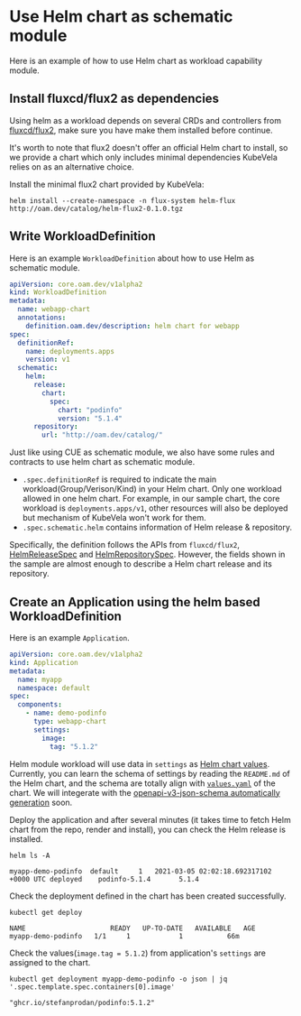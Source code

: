 # Use Helm chart as schematic module

Here is an example of how to use Helm chart as workload capability module.

## Install fluxcd/flux2 as dependencies

Using helm as a workload depends on several CRDs and controllers from [fluxcd/flux2](https://github.com/fluxcd/flux2), make sure you have make them installed before continue.

It's worth to note that flux2 doesn't offer an official Helm chart to install,
so we provide a chart which only includes minimal dependencies KubeVela relies on as an alternative choice.

Install the minimal flux2 chart provided by KubeVela:
```shell
helm install --create-namespace -n flux-system helm-flux http://oam.dev/catalog/helm-flux2-0.1.0.tgz
```

## Write WorkloadDefinition 
Here is an example `WorkloadDefinition` about how to use Helm as schematic module.

```yaml
apiVersion: core.oam.dev/v1alpha2
kind: WorkloadDefinition
metadata:
  name: webapp-chart
  annotations:
    definition.oam.dev/description: helm chart for webapp
spec:
  definitionRef:
    name: deployments.apps
    version: v1
  schematic:
    helm:
      release:
        chart:
          spec:
            chart: "podinfo"
            version: "5.1.4"
      repository:
        url: "http://oam.dev/catalog/"
```

Just like using CUE as schematic module, we also have some rules and contracts to use helm chart as schematic module.

- `.spec.definitionRef` is required to indicate the main workload(Group/Verison/Kind) in your Helm chart.
Only one workload allowed in one helm chart.
For example, in our sample chart, the core workload is `deployments.apps/v1`, other resources will also be deployed but mechanism of KubeVela won't work for them.
- `.spec.schematic.helm` contains information of Helm release & repository.

Specifically, the definition follows the APIs from `fluxcd/flux2`, [HelmReleaseSpec](https://github.com/fluxcd/helm-controller/blob/main/docs/api/helmrelease.md) and [HelmRepositorySpec](https://github.com/fluxcd/source-controller/blob/main/docs/api/source.md#source.toolkit.fluxcd.io/v1beta1.HelmRepository).
However, the fields shown in the sample are almost enough to describe a Helm chart release and its repository.

## Create an Application using the helm based WorkloadDefinition

Here is an example `Application`.

```yaml
apiVersion: core.oam.dev/v1alpha2
kind: Application
metadata:
  name: myapp
  namespace: default
spec:
  components:
    - name: demo-podinfo 
      type: webapp-chart 
      settings: 
        image:
          tag: "5.1.2"
```
Helm module workload will use data in `settings` as [Helm chart values](https://github.com/captainroy-hy/podinfo/blob/master/charts/podinfo/values.yaml).
Currently, you can learn the schema of settings by reading the `README.md` of the Helm chart, and the schema are totally align with [`values.yaml`](https://github.com/captainroy-hy/podinfo/blob/master/charts/podinfo/values.yaml) of the chart.
We will integerate with the [openapi-v3-json-schema automatically generation](https://kubevela.io/#/en/platform-engineers/openapi-v3-json-schema.md) soon.

Deploy the application and after several minutes (it takes time to fetch Helm chart from the repo, render and install), you can check the Helm release is installed.
```shell
helm ls -A

myapp-demo-podinfo	default  	1 	2021-03-05 02:02:18.692317102 +0000 UTC	deployed	podinfo-5.1.4   	5.1.4
```
Check the deployment defined in the chart has been created successfully.
```shell
kubectl get deploy

NAME                     READY   UP-TO-DATE   AVAILABLE   AGE
myapp-demo-podinfo   1/1     1            1           66m
```

Check the values(`image.tag = 5.1.2`) from application's `settings` are assigned to the chart.
```shell
kubectl get deployment myapp-demo-podinfo -o json | jq '.spec.template.spec.containers[0].image'

"ghcr.io/stefanprodan/podinfo:5.1.2"
```
